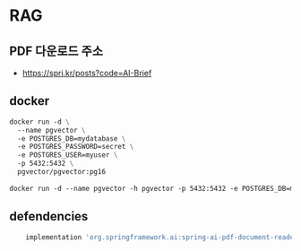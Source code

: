 # RAG

## PDF 다운로드 주소
- https://spri.kr/posts?code=AI-Brief


## docker
```dockerfile
docker run -d \
  --name pgvector \
  -e POSTGRES_DB=mydatabase \
  -e POSTGRES_PASSWORD=secret \
  -e POSTGRES_USER=myuser \
  -p 5432:5432 \
  pgvector/pgvector:pg16
  
docker run -d --name pgvector -h pgvector -p 5432:5432 -e POSTGRES_DB=mydatabase -e POSTGRES_PASSWORD=secret -e POSTGRES_USER=myuser pgvector/pgvector:pg16  
```

## defendencies
```gradle
    implementation 'org.springframework.ai:spring-ai-pdf-document-reader'
```
